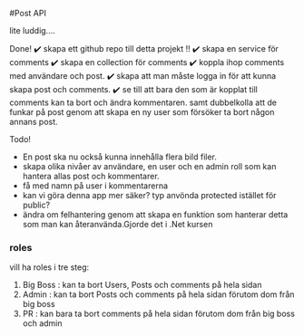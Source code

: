 
#Post API 

 lite luddig....

Done!
 ✔️ skapa ett github repo till detta projekt !! 
 ✔️ skapa en service för comments 
 ✔️ skapa en collection för comments 
 ✔️ koppla ihop comments med användare och post. 
 ✔️ skapa att man måste logga in för att kunna skapa post och comments.
 ✔️ se till att bara den som är kopplat till comments kan ta bort och ändra kommentaren. samt dubbelkolla att de funkar på post genom att skapa en ny user som försöker ta bort någon annans post. 

Todo!

 
- En post ska nu också kunna innehålla flera bild filer. 
- skapa olika nivåer av användare, en user och en admin roll som kan hantera allas post och kommentarer. 
- få med namn på user i kommentarerna 
- kan vi göra denna app mer säker? typ anvönda protected istället för public?
- ändra om felhantering genom att skapa en funktion som hanterar detta som man kan återanvända.Gjorde det i .Net kursen

### roles

vill ha roles i tre steg: 

1. Big Boss : kan ta bort Users, Posts och comments på hela sidan
2. Admin : kan ta bort Posts och comments på hela sidan förutom dom från big boss
3. PR : kan bara ta bort comments  på hela sidan förutom dom från big boss och admin


